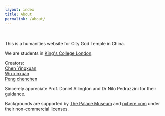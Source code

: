 ```yaml
---
layout: index
title: About
permalink: /about/
---
```

<br>
<br>
This is a humanities website for City God Temple in China.

We are students in <a href="http://KCL.ac.uk">King's College London</a>.

Creators: 
<br>
<a href="mailto:http://Yingxuan.Chen@kcl.ac.uk">Chen Yingxuan</a>
<br>
<a href="mailto:http://Xinxuan.Wu@kcl.ac.uk">Wu xinxuan</a>
<br>
<a href="mailto:http://Chenchen.Peng@kcl.ac.uk">Peng chenchen</a>

Sincerely appreciate Prof. Daniel Allington and Dr Nilo Pedrazzini for their guidance.

<div>

<p id=license>Backgrounds are supported by <a href = "https://www.dpm.org.cn">The Palace Museum</a> and <a href = "https://pxhere.com/en/">pxhere.com</a> under their non-commercial licenses. </p>


</div>
